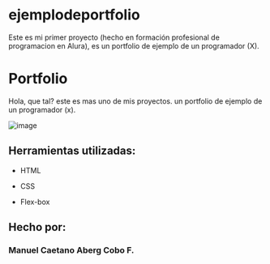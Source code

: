 # ejemplodeportfolio
Este es mi primer proyecto (hecho en formación profesional de programacion en Alura), es un portfolio de ejemplo de un programador (X).

# Portfolio
Hola, que tal? este es mas uno de mis proyectos. un portfolio de ejemplo de un programador (x).

![image](https://user-images.githubusercontent.com/77756047/211304452-220fedf0-f91b-490f-8a65-a60ce860bc5c.png)

## Herramientas utilizadas:

* HTML

* CSS

* Flex-box

## Hecho por:

### Manuel Caetano Aberg Cobo F.

